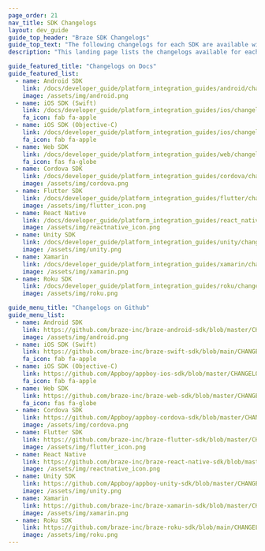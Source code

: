```yaml
---
page_order: 21
nav_title: SDK Changelogs
layout: dev_guide
guide_top_header: "Braze SDK Changelogs"
guide_top_text: "The following changelogs for each SDK are available within Docs or in their individual GitHub repositories."
description: "This landing page lists the changelogs available for each SDK within docs and their individual GitHub repositories."

guide_featured_title: "Changelogs on Docs"
guide_featured_list:
  - name: Android SDK
    link: /docs/developer_guide/platform_integration_guides/android/changelog/
    image: /assets/img/android.png
  - name: iOS SDK (Swift)
    link: /docs/developer_guide/platform_integration_guides/ios/changelog/swift_changelog/
    fa_icon: fab fa-apple
  - name: iOS SDK (Objective-C)
    link: /docs/developer_guide/platform_integration_guides/ios/changelog/objc_changelog/
    fa_icon: fab fa-apple
  - name: Web SDK
    link: /docs/developer_guide/platform_integration_guides/web/changelog/
    fa_icon: fas fa-globe
  - name: Cordova SDK
    link: /docs/developer_guide/platform_integration_guides/cordova/changelog/
    image: /assets/img/cordova.png
  - name: Flutter SDK
    link: /docs/developer_guide/platform_integration_guides/flutter/changelog/
    image: /assets/img/flutter_icon.png
  - name: React Native
    link: /docs/developer_guide/platform_integration_guides/react_native/changelog/
    image: /assets/img/reactnative_icon.png
  - name: Unity SDK
    link: /docs/developer_guide/platform_integration_guides/unity/changelog/
    image: /assets/img/unity.png
  - name: Xamarin
    link: /docs/developer_guide/platform_integration_guides/xamarin/changelog/
    image: /assets/img/xamarin.png  
  - name: Roku SDK
    link: /docs/developer_guide/platform_integration_guides/roku/changelog/
    image: /assets/img/roku.png

guide_menu_title: "Changelogs on Github"
guide_menu_list:
  - name: Android SDK
    link: https://github.com/braze-inc/braze-android-sdk/blob/master/CHANGELOG.md
    image: /assets/img/android.png
  - name: iOS SDK (Swift)
    link: https://github.com/braze-inc/braze-swift-sdk/blob/main/CHANGELOG.md
    fa_icon: fab fa-apple
  - name: iOS SDK (Objective-C)
    link: https://github.com/Appboy/appboy-ios-sdk/blob/master/CHANGELOG.md
    fa_icon: fab fa-apple
  - name: Web SDK
    link: https://github.com/braze-inc/braze-web-sdk/blob/master/CHANGELOG.md
    fa_icon: fas fa-globe
  - name: Cordova SDK
    link: https://github.com/Appboy/appboy-cordova-sdk/blob/master/CHANGELOG.md
    image: /assets/img/cordova.png
  - name: Flutter SDK
    link: https://github.com/braze-inc/braze-flutter-sdk/blob/master/CHANGELOG.md
    image: /assets/img/flutter_icon.png
  - name: React Native
    link: https://github.com/braze-inc/braze-react-native-sdk/blob/master/CHANGELOG.md
    image: /assets/img/reactnative_icon.png
  - name: Unity SDK
    link: https://github.com/Appboy/appboy-unity-sdk/blob/master/CHANGELOG.md
    image: /assets/img/unity.png
  - name: Xamarin
    link: https://github.com/braze-inc/braze-xamarin-sdk/blob/master/CHANGELOG.md
    image: /assets/img/xamarin.png  
  - name: Roku SDK
    link: https://github.com/braze-inc/braze-roku-sdk/blob/main/CHANGELOG.md
    image: /assets/img/roku.png
---
```

